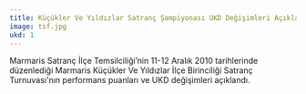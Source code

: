 ```yaml
---
title: Küçükler Ve Yıldızlar Satranç Şampiyonası UKD Değişimleri Açıklandı
image: tsf.jpg
ukd: 1
---
```


Marmaris Satranç İlçe Temsilciliği’nin 11-12 Aralık 2010 tarihlerinde düzenlediği Marmaris Küçükler Ve Yıldızlar İlçe Birinciliği Satranç Turnuvası'nın performans puanları ve UKD değişimleri açıklandı.
